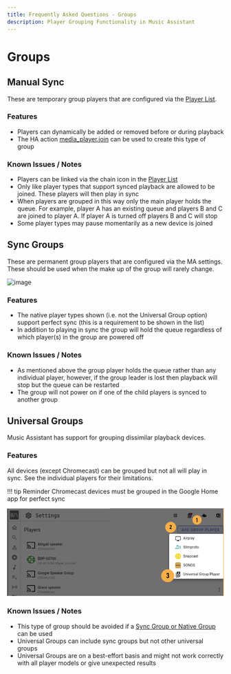 ```yaml
---
title: Frequently Asked Questions - Groups
description: Player Grouping Functionality in Music Assistant
---
```


# Groups

## Manual Sync

These are temporary group players that are configured via the [Player List](ui.md#player-list).

### Features

- Players can dynamically be added or removed before or during playback
- The HA action [media_player.join](https://www.home-assistant.io/integrations/media_player/#action-media_playerjoin) can be used to create this type of group

### Known Issues / Notes

- Players can be linked via the chain icon in the [Player List](../ui.md#player-list)
- Only like player types that support synced playback are allowed to be joined. These players will then play in sync
- When players are grouped in this way only the main player holds the queue. For example, player A has an existing queue and players B and C are joined to player A. If player A is turned off players B and C will stop
- Some player types may pause momentarily as a new device is joined 

## Sync Groups

These are permanent group players that are configured via the MA settings. These should be used when the make up of the group will rarely change.

![image](assets/screenshots/syncgroup.png)

### Features

- The native player types shown (i.e. not the Universal Group option) support perfect sync (this is a requirement to be shown in the list)
- In addition to playing in sync the group will hold the queue regardless of which player(s) in the group are powered off
  
### Known Issues / Notes

- As mentioned above the group player holds the queue rather than any individual player, however, if the group leader is lost then playback will stop but the queue can be restarted
- The group will not power on if one of the child players is synced to another group

## Universal Groups

Music Assistant has support for grouping dissimilar playback devices. 

### Features

All devices (except Chromecast) can be grouped but not all will play in sync. See the individual players for their limitations.

!!! tip
    Reminder Chromecast devices must be grouped in the Google Home app for perfect sync

![image](../assets/screenshots/universal-group.png)

### Known Issues / Notes

- This type of group should be avoided if a [Sync Group or Native Group](../ui.md#grouping-players) can be used
- Universal Groups can include sync groups but not other universal groups
- Universal Groups are on a best-effort basis and might not work correctly with all player models or give unexpected results
